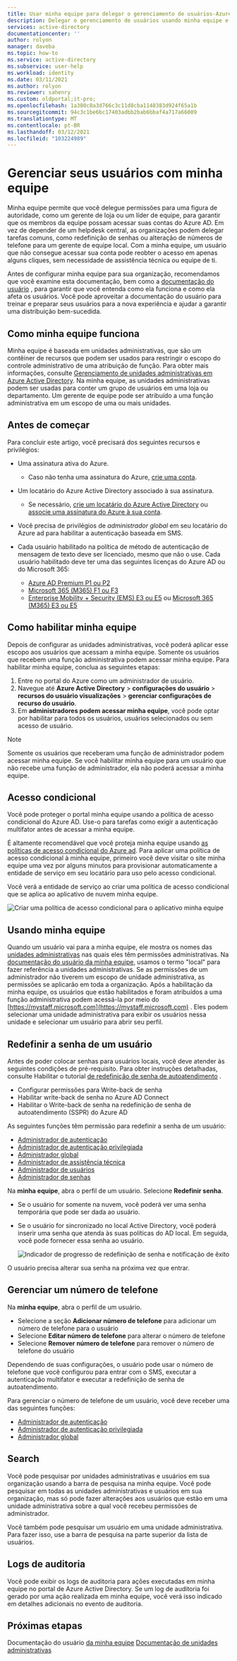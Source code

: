 ```yaml
---
title: Usar minha equipe para delegar o gerenciamento de usuários-Azure AD | Microsoft Docs
description: Delegar o gerenciamento de usuários usando minha equipe e unidades administrativas
services: active-directory
documentationcenter: ''
author: rolyon
manager: daveba
ms.topic: how-to
ms.service: active-directory
ms.subservice: user-help
ms.workload: identity
ms.date: 03/11/2021
ms.author: rolyon
ms.reviewer: sahenry
ms.custom: oldportal;it-pro;
ms.openlocfilehash: 1a380c8a3d766c3c11d8cba1148383d924f65a1b
ms.sourcegitcommit: 94c3c1be6bc17403adbb2bab6bbaf4a717a66009
ms.translationtype: MT
ms.contentlocale: pt-BR
ms.lasthandoff: 03/12/2021
ms.locfileid: "103224989"
---
```

# <a name="manage-your-users-with-my-staff"></a>Gerenciar seus usuários com minha equipe

Minha equipe permite que você delegue permissões para uma figura de autoridade, como um gerente de loja ou um líder de equipe, para garantir que os membros da equipe possam acessar suas contas do Azure AD. Em vez de depender de um helpdesk central, as organizações podem delegar tarefas comuns, como redefinição de senhas ou alteração de números de telefone para um gerente de equipe local. Com a minha equipe, um usuário que não consegue acessar sua conta pode reobter o acesso em apenas alguns cliques, sem necessidade de assistência técnica ou equipe de ti.

Antes de configurar minha equipe para sua organização, recomendamos que você examine esta documentação, bem como a [documentação do usuário](../user-help/my-staff-team-manager.md) , para garantir que você entenda como ela funciona e como ela afeta os usuários. Você pode aproveitar a documentação do usuário para treinar e preparar seus usuários para a nova experiência e ajudar a garantir uma distribuição bem-sucedida.

## <a name="how-my-staff-works"></a>Como minha equipe funciona

Minha equipe é baseada em unidades administrativas, que são um contêiner de recursos que podem ser usados para restringir o escopo do controle administrativo de uma atribuição de função. Para obter mais informações, consulte [Gerenciamento de unidades administrativas em Azure Active Directory](administrative-units.md). Na minha equipe, as unidades administrativas podem ser usadas para conter um grupo de usuários em uma loja ou departamento. Um gerente de equipe pode ser atribuído a uma função administrativa em um escopo de uma ou mais unidades.

## <a name="before-you-begin"></a>Antes de começar

Para concluir este artigo, você precisará dos seguintes recursos e privilégios:

* Uma assinatura ativa do Azure.

  * Caso não tenha uma assinatura do Azure, [crie uma conta](https://azure.microsoft.com/free/?WT.mc_id=A261C142F).
* Um locatário do Azure Active Directory associado à sua assinatura.

  * Se necessário, [crie um locatário do Azure Active Directory](../fundamentals/sign-up-organization.md) ou [associe uma assinatura do Azure à sua conta](../fundamentals/active-directory-how-subscriptions-associated-directory.md).
* Você precisa de privilégios de *administrador global* em seu locatário do Azure ad para habilitar a autenticação baseada em SMS.
* Cada usuário habilitado na política de método de autenticação de mensagem de texto deve ser licenciado, mesmo que não o use. Cada usuário habilitado deve ter uma das seguintes licenças do Azure AD ou do Microsoft 365:

  * [Azure AD Premium P1 ou P2](https://azure.microsoft.com/pricing/details/active-directory/)
  * [Microsoft 365 (M365) F1 ou F3](https://www.microsoft.com/licensing/news/m365-firstline-workers)
  * [Enterprise Mobility + Security (EMS) E3 ou E5](https://www.microsoft.com/microsoft-365/enterprise-mobility-security/compare-plans-and-pricing) ou [Microsoft 365 (M365) E3 ou E5](https://www.microsoft.com/microsoft-365/compare-microsoft-365-enterprise-plans)

## <a name="how-to-enable-my-staff"></a>Como habilitar minha equipe

Depois de configurar as unidades administrativas, você poderá aplicar esse escopo aos usuários que acessam a minha equipe. Somente os usuários que recebem uma função administrativa podem acessar minha equipe. Para habilitar minha equipe, conclua as seguintes etapas:

1. Entre no portal do Azure como um administrador de usuário.
2. Navegue até **Azure Active Directory**  >  **configurações do usuário**  >  **recursos do usuário visualizações**  >  **gerenciar configurações de recurso do usuário**.
3. Em **administradores podem acessar minha equipe**, você pode optar por habilitar para todos os usuários, usuários selecionados ou sem acesso de usuário.

> [!Note]
> Somente os usuários que receberam uma função de administrador podem acessar minha equipe. Se você habilitar minha equipe para um usuário que não recebe uma função de administrador, ela não poderá acessar a minha equipe.

## <a name="conditional-access"></a>Acesso condicional

Você pode proteger o portal minha equipe usando a política de acesso condicional do Azure AD. Use-o para tarefas como exigir a autenticação multifator antes de acessar a minha equipe.

É altamente recomendável que você proteja minha equipe usando [as políticas de acesso condicional do Azure ad](../conditional-access/index.yml). Para aplicar uma política de acesso condicional à minha equipe, primeiro você deve visitar o site minha equipe uma vez por alguns minutos para provisionar automaticamente a entidade de serviço em seu locatário para uso pelo acesso condicional.

Você verá a entidade de serviço ao criar uma política de acesso condicional que se aplica ao aplicativo de nuvem minha equipe.

![Criar uma política de acesso condicional para o aplicativo minha equipe](./media/my-staff-configure/conditional-access.png)

## <a name="using-my-staff"></a>Usando minha equipe

Quando um usuário vai para a minha equipe, ele mostra os nomes das [unidades administrativas](administrative-units.md) nas quais eles têm permissões administrativas. Na [documentação do usuário da minha equipe](../user-help/my-staff-team-manager.md), usamos o termo "local" para fazer referência a unidades administrativas. Se as permissões de um administrador não tiverem um escopo de unidade administrativa, as permissões se aplicarão em toda a organização. Após a habilitação da minha equipe, os usuários que estão habilitados e foram atribuídos a uma função administrativa podem acessá-la por meio do [https://mystaff.microsoft.com](https://mystaff.microsoft.com) . Eles podem selecionar uma unidade administrativa para exibir os usuários nessa unidade e selecionar um usuário para abrir seu perfil.

## <a name="reset-a-users-password"></a>Redefinir a senha de um usuário

Antes de poder colocar senhas para usuários locais, você deve atender às seguintes condições de pré-requisito. Para obter instruções detalhadas, consulte Habilitar o tutorial [de redefinição de senha de autoatendimento](../authentication/tutorial-enable-sspr-writeback.md) .

* Configurar permissões para Write-back de senha
* Habilitar write-back de senha no Azure AD Connect
* Habilitar o Write-back de senha na redefinição de senha de autoatendimento (SSPR) do Azure AD

As seguintes funções têm permissão para redefinir a senha de um usuário:

* [Administrador de autenticação](permissions-reference.md#authentication-administrator)
* [Administrador de autenticação privilegiada](permissions-reference.md#privileged-authentication-administrator)
* [Administrador global](permissions-reference.md#global-administrator)
* [Administrador de assistência técnica](permissions-reference.md#helpdesk-administrator)
* [Administrador de usuários](permissions-reference.md#user-administrator)
* [Administrador de senhas](permissions-reference.md#password-administrator)

Na **minha equipe**, abra o perfil de um usuário. Selecione **Redefinir senha**.

* Se o usuário for somente na nuvem, você poderá ver uma senha temporária que pode ser dada ao usuário.
* Se o usuário for sincronizado no local Active Directory, você poderá inserir uma senha que atenda às suas políticas do AD local. Em seguida, você pode fornecer essa senha ao usuário.

    ![Indicador de progresso de redefinição de senha e notificação de êxito](./media/my-staff-configure/reset-password.png)

O usuário precisa alterar sua senha na próxima vez que entrar.

## <a name="manage-a-phone-number"></a>Gerenciar um número de telefone

Na **minha equipe**, abra o perfil de um usuário.

* Selecione a seção **Adicionar número de telefone** para adicionar um número de telefone para o usuário
* Selecione **Editar número de telefone** para alterar o número de telefone
* Selecione **Remover número de telefone** para remover o número de telefone do usuário

Dependendo de suas configurações, o usuário pode usar o número de telefone que você configurou para entrar com o SMS, executar a autenticação multifator e executar a redefinição de senha de autoatendimento.

Para gerenciar o número de telefone de um usuário, você deve receber uma das seguintes funções:

* [Administrador de autenticação](permissions-reference.md#authentication-administrator)
* [Administrador de autenticação privilegiada](permissions-reference.md#privileged-authentication-administrator)
* [Administrador global](permissions-reference.md#global-administrator)

## <a name="search"></a>Search

Você pode pesquisar por unidades administrativas e usuários em sua organização usando a barra de pesquisa na minha equipe. Você pode pesquisar em todas as unidades administrativas e usuários em sua organização, mas só pode fazer alterações aos usuários que estão em uma unidade administrativa sobre a qual você recebeu permissões de administrador.

Você também pode pesquisar um usuário em uma unidade administrativa. Para fazer isso, use a barra de pesquisa na parte superior da lista de usuários.

## <a name="audit-logs"></a>Logs de auditoria

Você pode exibir os logs de auditoria para ações executadas em minha equipe no portal de Azure Active Directory. Se um log de auditoria foi gerado por uma ação realizada em minha equipe, você verá isso indicado em detalhes adicionais no evento de auditoria.

## <a name="next-steps"></a>Próximas etapas

Documentação do usuário [da minha equipe](../user-help/my-staff-team-manager.md) 
 [Documentação de unidades administrativas](administrative-units.md)
